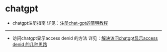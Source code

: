 # chatgpt

- chatgpt注册指南
   详见：[注册chat-gpt的简明教程](https://696988.xyz/post/22)

-----

- 访问chatgpt显示access denid 的方法
  详见：[解决访问chatgpt显示access denid 的几种思路](https://696988.xyz/post/32)
